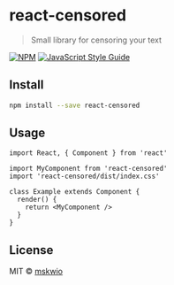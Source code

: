 # react-censored

> Small library for censoring your text

[![NPM](https://img.shields.io/npm/v/react-censored.svg)](https://www.npmjs.com/package/react-censored) [![JavaScript Style Guide](https://img.shields.io/badge/code_style-standard-brightgreen.svg)](https://standardjs.com)

## Install

```bash
npm install --save react-censored
```

## Usage

```tsx
import React, { Component } from 'react'

import MyComponent from 'react-censored'
import 'react-censored/dist/index.css'

class Example extends Component {
  render() {
    return <MyComponent />
  }
}
```

## License

MIT © [mskwio](https://github.com/mskwio)
